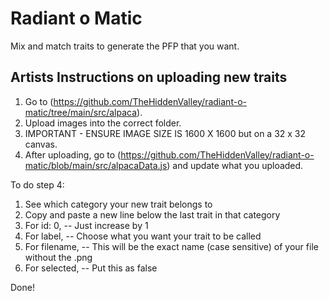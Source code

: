 # Radiant o Matic

Mix and match traits to generate the PFP that you want.

## Artists Instructions on uploading new traits
1. Go to (https://github.com/TheHiddenValley/radiant-o-matic/tree/main/src/alpaca).
2. Upload images into the correct folder.
3. IMPORTANT - ENSURE IMAGE SIZE IS 1600 X 1600 but on a 32 x 32 canvas.
4. After uploading, go to (https://github.com/TheHiddenValley/radiant-o-matic/blob/main/src/alpacaData.js) and update what you uploaded.

To do step 4:
1. See which category your new trait belongs to
2. Copy and paste a new line below the last trait in that category
3. For id: 0, -- Just increase by 1
4. For label, -- Choose what you want your trait to be called
5. For filename, -- This will be the exact name (case sensitive) of your file without the .png
6. For selected, -- Put this as false

Done!
